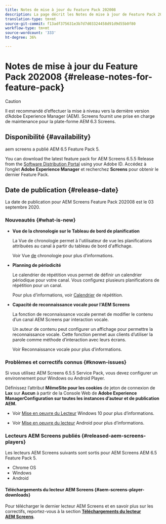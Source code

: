 ```yaml
---
title: Notes de mise à jour du Feature Pack 202008
description: La page décrit les Notes de mise à jour de Feature Pack 202008.
translation-type: tm+mt
source-git-commit: f13adf375631e3b7d7d03324458d91d9d55b0f80
workflow-type: tm+mt
source-wordcount: '333'
ht-degree: 36%

---
```



# Notes de mise à jour du Feature Pack 202008 {#release-notes-for-feature-pack}

>[!CAUTION]
>
>Il est recommandé d’effectuer la mise à niveau vers la dernière version d’Adobe Experience Manager (AEM). Screens fournit une prise en charge de maintenance pour la plate-forme AEM 6.3 Screens.

## Disponibilité {#availability}

aem screens a publié AEM 6.5 Feature Pack 5.

You can download the latest feature pack for AEM Screens 6.5.5 Release from the [Software Distribution Portal](https://experience.adobe.com/#/downloads/content/software-distribution/en/aem.html) using your Adobe ID. Accédez à l’onglet **Adobe Experience Manager** et recherchez **Screens** pour obtenir le dernier Feature Pack.

## Date de publication {#release-date}

La date de publication pour AEM Screens Feature Pack 202008 est le 03 septembre 2020.

### Nouveautés {#what-is-new}

* **Vue de la chronologie sur le Tableau de bord de planification**

   La Vue de chronologie permet à l&#39;utilisateur de vue les planifications attribuées au canal à partir du tableau de bord d&#39;affichage.

   Voir Vue [de](/help/user-guide/channel-assignment-latest-fp.md#timeline-view) chronologie pour plus d’informations.

* **Planning de périodicité**

   Le calendrier de répétition vous permet de définir un calendrier périodique pour votre canal. Vous configurez plusieurs planifications de répétition pour un canal.

   Pour plus d’informations, voir [Calendrier](/help/user-guide/channel-assignment-latest-fp.md#recurrence-schedule) de répétition.

* **Capacité de reconnaissance vocale pour l&#39;AEM Screens**

   La fonction de reconnaissance vocale permet de modifier le contenu d’un canal AEM Screens par interaction vocale.

   Un auteur de contenu peut configurer un affichage pour permettre la reconnaissance vocale. Cette fonction permet aux clients d’utiliser la parole comme méthode d’interaction avec leurs écrans.

   Voir Reconnaissance [](voice-recognition.md) vocale pour plus d’informations.

### Problèmes et correctifs connus {#known-issues}

Si vous utilisez AEM Screens 6.5.5 Service Pack, vous devez configurer un environnement pour Windows ou Android Player.

Définissez l’attribut **MêmeSite pour les cookies** de jeton de connexion de **Lax** sur **Aucun** à partir de la Console Web de **Adobe Experience ManagerConfiguration sur toutes les instances d’auteur et de publication AEM.**

* Voir [Mise en oeuvre du Lecteur](implementing-windows-player.md#fp-environment-setup) Windows 10 pour plus d’informations.

* Voir [Mise en oeuvre du lecteur](implementing-android-player.md#fp-environment-setup) Android pour plus d’informations.

### Lecteurs AEM Screens publiés {#released-aem-screens-players}

Les lecteurs AEM Screens suivants sont sortis pour AEM Screens AEM 6.5 Feature Pack 5.

* Chrome OS
* Windows
* Android

#### Téléchargements du lecteur AEM Screens {#aem-screens-player-downloads}

Pour télécharger le dernier lecteur AEM Screens et en savoir plus sur les correctifs, reportez-vous à la section **[Téléchargements du lecteur AEM Screens](https://download.macromedia.com/screens/index.html)**.
